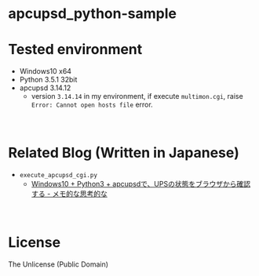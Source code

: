 # apcupsd_python-sample


# Tested environment

- Windows10 x64
- Python 3.5.1 32bit
- apcupsd 3.14.12
  - version `3.14.14` in my environment, if execute `multimon.cgi`, raise `Error: Cannot open hosts file` error. 

　  
# Related Blog (Written in Japanese)

- `execute_apcupsd_cgi.py`
  - [Windows10 + Python3 + apcupsdで、UPSの状態をブラウザから確認する - メモ的な思考的な](http://thinkami.hatenablog.com/entry/2016/06/28/002416)

　  
# License
The Unlicense (Public Domain)